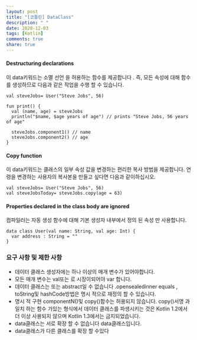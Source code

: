 ```yaml
---
layout: post
title: "[코틀린] DataClass"
description: " "
date: 2020-12-03
tags: [Kotlin]
comments: true
share: true
---
```



#### Destructuring declarations

이 data키워드는 소멸 선언 을 허용하는 함수를 제공합니다 . 즉, 모든 속성에 대해 함수를 생성하므로 다음과 같은 작업을 수행 할 수 있습니다.

```
val steveJobs= User("Steve Jobs", 56)

fun print() {
  val (name, age) = steveJobs
  println("$name, $age years of age") // prints "Steve Jobs, 56 years of age"

  steveJobs.component1() // name
  steveJobs.component2() // age
}
```

#### Copy function

이 data키워드는 클래스의 일부 속성 값을 변경하는 편리한 복사 방법을 제공합니다. 연령을 변경하는 사용자의 복사본을 만들고 싶다면 다음과 같이하십시오.

```
val steveJobs= User("Steve Jobs", 56)
val steveJobsToday= steveJobs.copy(age = 63)
```

#### Properties declared in the class body are ignored

컴파일러는 자동 생성 함수에 대해 기본 생성자 내부에서 정의 된 속성 만 사용합니다.

```
data class User(val name: String, val age: Int) {
  var address : String = ""
}
```



### 요구 사항 및 제한 사항

* 데이터 클래스 생성자에는 하나 이상의 매개 변수가 있어야합니다.
* 모든 매개 변수는 val또는 로 시장이되어야 var 합니다.
* 데이터 클래스는 또는 abstract일 수 없습니다  .opensealedinner equals , toString및 hashCode방법은 명시 적으로 재정의 할 수 있습니다.
* 명시 적 구현 componentN()및 copy()함수는 허용되지 않습니다. copy()서명 과 일치 하는 함수 가있는 형식에서 데이터 클래스를 파생시키는 것은 Kotlin 1.2에서 더 이상 사용되지 않으며 Kotlin 1.3에서는 금지되었습니다.
* data클래스는 서로 확장 할 수 없습니다 data클래스입니다.
* data클래스가 다른 클래스를 확장 할 수있다